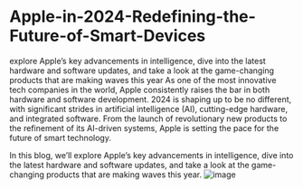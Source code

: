 # Apple-in-2024-Redefining-the-Future-of-Smart-Devices
explore Apple’s key advancements in intelligence, dive into the latest hardware and software updates, and take a look at the game-changing products that are making waves this year
As one of the most innovative tech companies in the world, Apple consistently raises the bar in both hardware and software development. 2024 is shaping up to be no different, with significant strides in artificial intelligence (AI), cutting-edge hardware, and integrated software. From the launch of revolutionary new products to the refinement of its AI-driven systems, Apple is setting the pace for the future of smart technology.

In this blog, we’ll explore Apple’s key advancements in intelligence, dive into the latest hardware and software updates, and take a look at the game-changing products that are making waves this year.
![image](https://github.com/user-attachments/assets/5a469a20-e921-413a-9e10-ac2198c1c83f)
